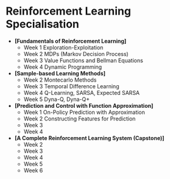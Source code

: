 # Reinforcement Learning Specialisation

+ **[Fundamentals of Reinforcement Learning]**
  + Week 1 Exploration-Exploitation
  + Week 2 MDPs (Markov Decision Process)
  + Week 3 Value Functions and Bellman Equations
  + Week 4 Dynamic Programming
+ **[Sample-based Learning Methods]**
  + Week 2 Montecarlo Methods
  + Week 3 Temporal Difference Learning
  + Week 4 Q-Learning, SARSA, Expected SARSA
  + Week 5 Dyna-Q, Dyna-Q+
+ **[Prediction and Control with Function Approximation]**
  + Week 1 On-Policy Prediction with Approximation
  + Week 2 Constructing Features for Prediction
  + Week 3
  + Week 4
+ **[A Complete Reinforcement Learning System (Capstone)]**
  + Week 2
  + Week 3
  + Week 4
  + Week 5
  + Week 6
